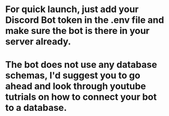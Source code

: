 # For quick launch, just add your Discord Bot token in the .env file and make sure the bot is there in your server already.

# The bot does not use any database schemas, I'd suggest you to go ahead and look through youtube tutrials on how to connect your bot to a database.
